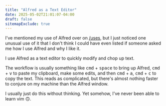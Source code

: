 ```yaml
---
title: "Alfred as a Text Editor"
date: 2025-05-02T21:01:07-04:00
draft: false
sitemapExclude: true
---
```


I've mentioned my use of Alfred over on [/uses](/uses), but I just noticed one unusual use of it that I don't think I could have even listed if someone asked me how I use Alfred and why I like it.

I use Alfred as a text editor to quickly modify and chop up text.

The workflow is usually something like <kbd>cmd</kbd> + <kbd>space</kbd> to bring up Alfred, <kbd>cmd</kbd> + <kbd>v</kbd> to paste my clipboard, make some edits, and then <kbd>cmd</kbd> + <kbd>a</kbd>, <kbd>cmd</kbd> + <kbd>c</kbd> to copy the text.
This reads as complicated, but there's almost nothing faster to conjure on my machine than the Alfred window.

I usually just do this without thinking.
Yet somehow, I've never been able to learn vim 🙃.
